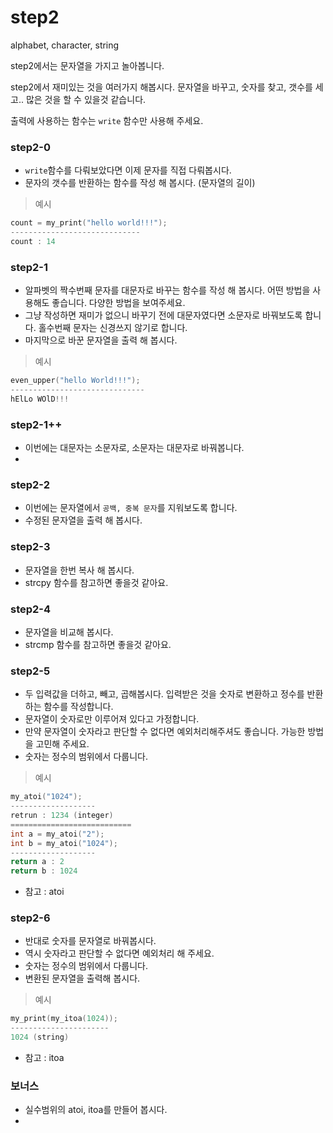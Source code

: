 # step2
alphabet, character, string

step2에서는 문자열을 가지고 놀아봅니다. 

step2에서 재미있는 것을 여러가지 해봅시다. 문자열을 바꾸고, 숫자를 찾고, 갯수를 세고.. 많은 것을 할 수 있을것 같습니다.

출력에 사용하는 함수는 `write` 함수만 사용해 주세요.

### step2-0
- `write`함수를 다뤄보았다면 이제 문자를 직접 다뤄봅시다.
- 문자의 갯수를 반환하는 함수를 작성 해 봅시다. (문자열의 길이)

> 예시
```c
count = my_print("hello world!!!");
-----------------------------
count : 14
```

### step2-1
- 알파벳의 짝수번째 문자를 대문자로 바꾸는 함수를 작성 해 봅시다. 어떤 방법을 사용해도 좋습니다. 다양한 방법을 보여주세요.
- 그냥 작성하면 재미가 없으니 바꾸기 전에 대문자였다면 소문자로 바꿔보도록 합니다. 홀수번째 문자는 신경쓰지 않기로 합니다.
- 마지막으로 바꾼 문자열을 출력 해 봅시다.

> 예시
```c
even_upper("hello World!!!");
------------------------------
hElLo WOlD!!!
```

### step2-1++
- 이번에는 대문자는 소문자로, 소문자는 대문자로 바꿔봅니다.
- 

### step2-2
- 이번에는 문자열에서 `공백, 중복 문자`를 지워보도록 합니다.
- 수정된 문자열을 출력 해 봅시다.

### step2-3
- 문자열을 한번 복사 해 봅시다.
- strcpy 함수를 참고하면 좋을것 같아요.

### step2-4
- 문자열을 비교해 봅시다.
- strcmp 함수를 참고하면 좋을것 같아요.

### step2-5
- 두 입력값을 더하고, 빼고, 곱해봅시다. 입력받은 것을 숫자로 변환하고 정수를 반환하는 함수를 작성합니다.
- 문자열이 숫자로만 이루어져 있다고 가정합니다.
- 만약 문자열이 숫자라고 판단할 수 없다면 예외처리해주셔도 좋습니다. 가능한 방법을 고민해 주세요.
- 숫자는 정수의 범위에서 다룹니다.

> 예시
```c
my_atoi("1024");
-------------------
retrun : 1234 (integer)
===========================
int a = my_atoi("2");
int b = my_atoi("1024");
-------------------
return a : 2
return b : 1024
```

- 참고 : atoi

### step2-6
- 반대로 숫자를 문자열로 바꿔봅시다.
- 역시 숫자라고 판단할 수 없다면 예외처리 해 주세요.
- 숫자는 정수의 범위에서 다룹니다.
- 변환된 문자열을 출력해 봅시다.

> 예시
```c
my_print(my_itoa(1024));
----------------------
1024 (string)
```

- 참고 : itoa

### 보너스
- 실수범위의 atoi, itoa를 만들어 봅시다.
- 
